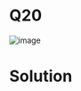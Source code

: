 # Q20
![image](https://github.com/user-attachments/assets/041f2bc6-6afb-4502-9944-b9888a161d5d)

# Solution
